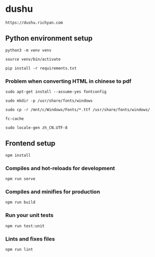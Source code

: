 # dushu

```
https://dushu.richyan.com
```

## Python environment setup

```
python3 -m venv venv

source venv/bin/activate

pip install -r requirements.txt
```

### Problem when converting HTML in chinese to pdf

```
sudo apt-get install --assume-yes fontconfig

sudo mkdir -p /usr/share/fonts/windows

sudo cp -r /mnt/c/Windows/Fonts/*.ttf /usr/share/fonts/windows/

fc-cache

sudo locale-gen zh_CN.UTF-8
```

## Frontend setup

```
npm install
```

### Compiles and hot-reloads for development

```
npm run serve
```

### Compiles and minifies for production

```
npm run build
```

### Run your unit tests

```
npm run test:unit
```

### Lints and fixes files

```
npm run lint
```
